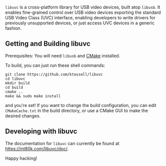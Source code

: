 `libuvc` is a cross-platform library for USB video devices, built atop `libusb`.
It enables fine-grained control over USB video devices exporting the standard USB Video Class
(UVC) interface, enabling developers to write drivers for previously unsupported devices,
or just access UVC devices in a generic fashion.

## Getting and Building libuvc

Prerequisites: You will need `libusb` and [CMake](http://www.cmake.org/) installed.

To build, you can just run these shell commands:

    git clone https://github.com/ktossell/libuvc
    cd libuvc
    mkdir build
    cd build
    cmake ..
    make && sudo make install

and you're set! If you want to change the build configuration, you can edit `CMakeCache.txt`
in the build directory, or use a CMake GUI to make the desired changes.

## Developing with libuvc

The documentation for `libuvc` can currently be found at https://int80k.com/libuvc/doc/.

Happy hacking!
